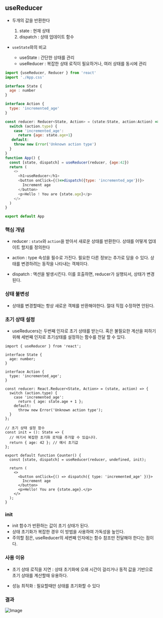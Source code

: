 ## useReducer

- 두개의 값을 반환한다
    1. state : 현재 상태 
    2. dispatch : 상태 업데이트 함수

- `useState`와의 비교
    - useState : 간단한 상태를 관리
    - useReducer : 복잡한 상태 로직이 필요하거나, 여러 상태를 동시에 관리

```js
import {useReducer, Reducer } from 'react'
import './App.css'

interface State {
  age : number
}

interface Action {
  type: 'incremented_age'
}

const reducer: Reducer<State, Action> = (state:State, action:Action) => {
  switch (action.type) {
    case 'incremented_age':
      return {age: state.age+1}
   default:
    throw new Error('Unknown action type')
  }
}
function App() {
  const [state, dispatch] = useReducer(reducer, {age:42})
  return (
    <>
      <h1>useReducer</h1>
      <button onClick={()=>dispatch({type: 'incremented_age'})}>
        Increment age
      </button>
      <p>Hello ! You are {state.age}</p>
    </>
  )
}

export default App
```

### 핵심 개념

- reducer : `state`와 `action`을 받아서 새로운 상태를 반환한다. 상태를 어떻게 업데이트 할지를 정의한다

- action : type 속성을 필수로 가진다. 필요한 다른 정보는 추가로 담을 수 있다. 상태를 변경하려는 동작을 나타내는 객체이다. 

- dispatch : 액션을 발생시킨다. 이를 호출하면, reducer가 실행되서, 상태가 변경된다.

### 상태 불변성

- 상태를 변경할때는 항상 새로운 객체를 반환해야한다. 절대 직접 수정하면 안된다.

### 초기 상태 설정

- useReducers는 두번째 인자로 초기 상태를 받는다. 혹은 불필요한 계산을 피하기 위해 세번째 인자로 초기상태를 설정하는 함수를 전달 할 수 있다.

```tsx
import { useReducer } from 'react';

interface State {
  age: number;
}

interface Action {
  type: 'incremented_age';
}

const reducer: React.Reducer<State, Action> = (state, action) => {
  switch (action.type) {
    case 'incremented_age':
      return { age: state.age + 1 };
    default:
      throw new Error('Unknown action type');
  }
};

// 초기 상태 설정 함수
const init = (): State => {
  // 여기서 복잡한 초기화 로직을 추가할 수 있습니다.
  return { age: 42 }; // 예시 초기값
};

export default function Counter() {
  const [state, dispatch] = useReducer(reducer, undefined, init);

  return (
    <>
      <button onClick={() => dispatch({ type: 'incremented_age' })}>
        Increment age
      </button>
      <p>Hello! You are {state.age}.</p>
    </>
  );
}

```

### init

- init 함수가 반환하는 값이 초기 상태가 된다.
- 상태 초기화가 복잡한 경우 이 방법을 사용하여 가독성을 높인다.
- 주의할 점은, useReducer의 세번째 인자에는 함수 참조만 전달해야 한다는 점이다.

### 사용 이유

- 초기 상태 로직을 지연 : 상태 초기화에 오래 시간이 걸리거나 동적 값을 기반으로 초기 상태를 계산할때 유용하다.

- 성능 최적화 : 필요할때만 상태를 초기화할 수 있다

### 결과

![Image](https://github.com/user-attachments/assets/e9de4154-f8f8-4e0b-8831-b59075730c88)

